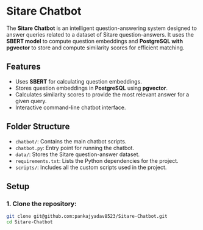 # Sitare Chatbot

The **Sitare Chatbot** is an intelligent question-answering system designed to answer queries related to a dataset of Sitare question-answers. It uses the **SBERT model** to compute question embeddings and **PostgreSQL with pgvector** to store and compute similarity scores for efficient matching.

## Features

* Uses **SBERT** for calculating question embeddings.
* Stores question embeddings in **PostgreSQL** using **pgvector**.
* Calculates similarity scores to provide the most relevant answer for a given query.
* Interactive command-line chatbot interface.
  
## Folder Structure

* `chatbot/`: Contains the main chatbot scripts.
* `chatbot.py`: Entry point for running the chatbot.
* `data/`: Stores the Sitare question-answer dataset.
* `requirements.txt`: Lists the Python dependencies for the project.
* `scripts/`: Includes all the custom scripts used in the project.

## Setup

### 1. Clone the repository:
```bash
git clone git@github.com:pankajyadav8523/Sitare-Chatbot.git
cd Sitare-Chatbot
